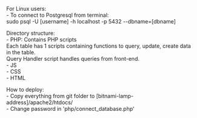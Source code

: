For Linux users:  
    - To connect to Postgresql from terminal:  
		sudo psql -U [username] -h localhost -p 5432 --dbname=[dbname]  
  
  
Directory structure:  
    - PHP: Contains PHP scripts  
		   Each table has 1 scripts containing functions to query, update, create data in the table.  
		   Query Handler script handles queries from front-end.  
    - JS  
    - CSS  
    - HTML  
  
  
How to deploy:   
    - Copy everything from git folder to [bitnami-lamp-address]/apache2/htdocs/  
    - Change password in 'php/connect_database.php'  
